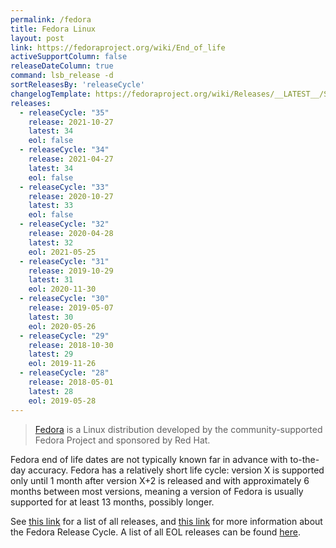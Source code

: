 ```yaml
---
permalink: /fedora
title: Fedora Linux
layout: post
link: https://fedoraproject.org/wiki/End_of_life
activeSupportColumn: false
releaseDateColumn: true
command: lsb_release -d
sortReleasesBy: 'releaseCycle'
changelogTemplate: https://fedoraproject.org/wiki/Releases/__LATEST__/Schedule
releases:
  - releaseCycle: "35"
    release: 2021-10-27
    latest: 34
    eol: false
  - releaseCycle: "34"
    release: 2021-04-27
    latest: 34
    eol: false
  - releaseCycle: "33"
    release: 2020-10-27
    latest: 33
    eol: false
  - releaseCycle: "32"
    release: 2020-04-28
    latest: 32
    eol: 2021-05-25
  - releaseCycle: "31"
    release: 2019-10-29
    latest: 31
    eol: 2020-11-30
  - releaseCycle: "30"
    release: 2019-05-07
    latest: 30
    eol: 2020-05-26
  - releaseCycle: "29"
    release: 2018-10-30
    latest: 29
    eol: 2019-11-26
  - releaseCycle: "28"
    release: 2018-05-01
    latest: 28
    eol: 2019-05-28
---
```


> [Fedora](https://getfedora.org/) is a Linux distribution developed by the community-supported Fedora Project and sponsored by Red Hat.

Fedora end of life dates are not typically known far in advance with to-the-day accuracy. Fedora has a relatively short life cycle: version X is supported only until 1 month after version X+2 is released and with approximately 6 months between most versions, meaning a version of Fedora is usually supported for at least 13 months, possibly longer.

See [this link](https://fedoraproject.org/wiki/Releases) for a list of all releases, and [this link](https://fedoraproject.org/wiki/Fedora_Release_Life_Cycle) for more information about the Fedora Release Cycle. A list of all EOL releases can be found [here](https://fedoraproject.org/wiki/End_of_life).
